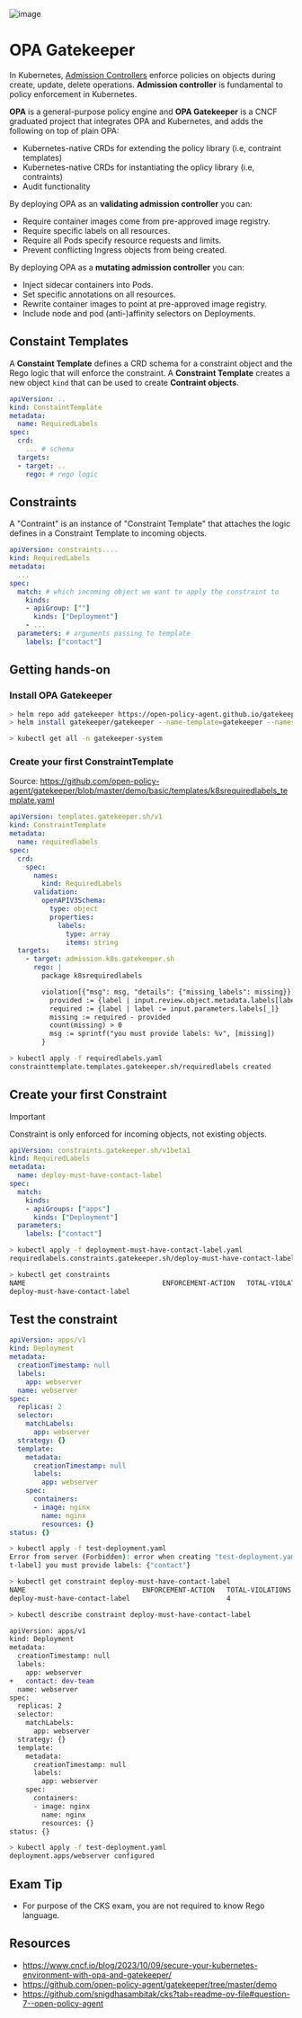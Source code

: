 ![image](https://github.com/user-attachments/assets/bc2f5cee-c66b-4cd1-8932-82661dbe1782)

# OPA Gatekeeper

In Kubernetes, [Admission Controllers](http://test) enforce policies on objects during create, update, delete operations. **Admission controller** is fundamental to policy enforcement in Kubernetes.

**OPA** is a general-purpose policy engine and **OPA Gatekeeper** is a CNCF graduated project that integrates OPA and Kubernetes, and adds the following on top of plain OPA:
- Kubernetes-native CRDs for extending the policy library (i.e, contraint templates)
- Kubernetes-native CRDs for instantiating the oplicy library (i.e, contraints)
- Audit functionality

By deploying OPA as an **validating admission controller** you can:

- Require container images come from pre-approved image registry.
- Require specific labels on all resources.
- Require all Pods specify resource requests and limits.
- Prevent conflicting Ingress objects from being created.

By deploying OPA as a **mutating admission controller** you can:

- Inject sidecar containers into Pods.
- Set specific annotations on all resources.
- Rewrite container images to point at pre-approved image registry.
- Include node and pod (anti-)affinity selectors on Deployments.

## Constaint Templates

A **Constaint Template** defines a CRD schema for a constraint object and the Rego logic that will enforce the constraint. A **Constraint Template** creates a new object `kind` that can be used to create **Contraint objects**.

```yaml
apiVersion: ..
kind: ConstaintTemplate
metadata:
  name: RequiredLabels
spec:
  crd:
    ... # schema
  targets:
  - target: ..
    rego: # rego logic
```


## Constraints

A "Contraint" is an instance of "Constraint Template" that attaches the logic defines in a Constraint Template to incoming objects.

```yaml
apiVersion: constraints....
kind: RequiredLabels
metadata:
  ...
spec:
  match: # which incoming object we want to apply the constraint to
    kinds:
    - apiGroup: [""]
      kinds: ["Deployment"]
    - ...
  parameters: # arguments passing to template
    labels: ["contact"]
```

## Getting hands-on

### Install OPA Gatekeeper

```sh
> helm repo add gatekeeper https://open-policy-agent.github.io/gatekeeper/charts
> helm install gatekeeper/gatekeeper --name-template=gatekeeper --namespace gatekeeper-system --create-namespace
```

```sh
> kubectl get all -n gatekeeper-system
```

### Create your first ConstraintTemplate

Source: https://github.com/open-policy-agent/gatekeeper/blob/master/demo/basic/templates/k8srequiredlabels_template.yaml
```yaml file="requiredlabels.yaml"
apiVersion: templates.gatekeeper.sh/v1
kind: ConstraintTemplate
metadata:
  name: requiredlabels
spec:
  crd:
    spec:
      names:
        kind: RequiredLabels
      validation:
        openAPIV3Schema:
          type: object
          properties:
            labels:
              type: array
              items: string
  targets:
    - target: admission.k8s.gatekeeper.sh
      rego: |
        package k8srequiredlabels

        violation[{"msg": msg, "details": {"missing_labels": missing}}] {
          provided := {label | input.review.object.metadata.labels[label]}
          required := {label | label := input.parameters.labels[_]}
          missing := required - provided
          count(missing) > 0
          msg := sprintf("you must provide labels: %v", [missing])
        }
```

```sh
> kubectl apply -f requiredlabels.yaml
constrainttemplate.templates.gatekeeper.sh/requiredlabels created
```

## Create your first Constraint

>[!IMPORTANT]
>Constraint is only enforced for incoming objects, not existing objects.

```yaml file="deployment-must-have-contact-label.yaml"
apiVersion: constraints.gatekeeper.sh/v1beta1
kind: RequiredLabels
metadata:
  name: deploy-must-have-contact-label
spec:
  match:
    kinds:
    - apiGroups: ["apps"]
      kinds: ["Deployment"]
  parameters:
    labels: ["contact"]
```

```sh
> kubectl apply -f deployment-must-have-contact-label.yaml
requiredlabels.constraints.gatekeeper.sh/deploy-must-have-contact-label.yaml created

> kubectl get constraints
NAME                                  ENFORCEMENT-ACTION   TOTAL-VIOLATIONS
deploy-must-have-contact-label
```

## Test the constraint

```yaml file="test-deployment.yaml"
apiVersion: apps/v1
kind: Deployment
metadata:
  creationTimestamp: null
  labels:
    app: webserver
  name: webserver
spec:
  replicas: 2
  selector:
    matchLabels:
      app: webserver
  strategy: {}
  template:
    metadata:
      creationTimestamp: null
      labels:
        app: webserver
    spec:
      containers:
      - image: nginx
        name: nginx
        resources: {}
status: {}
```

```sh
> kubectl apply -f test-deployment.yaml
Error from server (Forbidden): error when creating "test-deployment.yaml": admission webhook "validation.gatekeeper.sh" denied the request: [deploy-must-have-contac
t-label] you must provide labels: {"contact"}
```

```sh
> kubectl get constraint deploy-must-have-contact-label
NAME                             ENFORCEMENT-ACTION   TOTAL-VIOLATIONS
deploy-must-have-contact-label                        4

> kubectl describe constraint deploy-must-have-contact-label
```

```diff
apiVersion: apps/v1
kind: Deployment
metadata:
  creationTimestamp: null
  labels:
    app: webserver
+   contact: dev-team
  name: webserver
spec:
  replicas: 2
  selector:
    matchLabels:
      app: webserver
  strategy: {}
  template:
    metadata:
      creationTimestamp: null
      labels:
        app: webserver
    spec:
      containers:
      - image: nginx
        name: nginx
        resources: {}
status: {}
```

```sh
> kubectl apply -f test-deployment.yaml
deployment.apps/webserver configured
```

## Exam Tip
- For purpose of the CKS exam, you are not required to know Rego language.

## Resources
- https://www.cncf.io/blog/2023/10/09/secure-your-kubernetes-environment-with-opa-and-gatekeeper/
- https://github.com/open-policy-agent/gatekeeper/tree/master/demo
- https://github.com/snigdhasambitak/cks?tab=readme-ov-file#question-7--open-policy-agent
